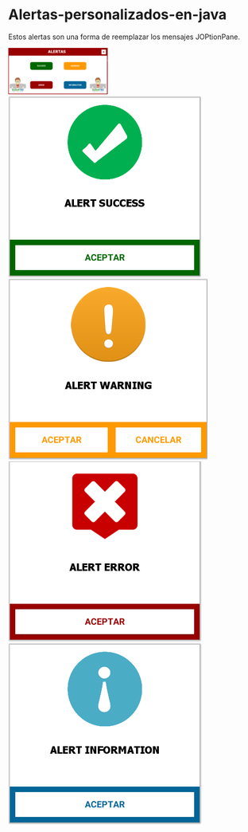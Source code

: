 # Alertas-personalizados-en-java
Estos alertas son una forma de reemplazar los mensajes JOPtionPane.

<img width="200px" src="https://github.com/RojeruSan/Alertas-personalizados-en-java/blob/RojeruSan/1.PNG">

<img align="left" src="https://github.com/RojeruSan/Alertas-personalizados-en-java/blob/RojeruSan/2.PNG">
<img align="left" src="https://github.com/RojeruSan/Alertas-personalizados-en-java/blob/RojeruSan/3.PNG">
<img align="left" src="https://github.com/RojeruSan/Alertas-personalizados-en-java/blob/RojeruSan/4.PNG">
<img align="left" src="https://github.com/RojeruSan/Alertas-personalizados-en-java/blob/RojeruSan/5.PNG">
